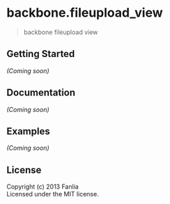 # backbone.fileupload_view

> backbone fileupload view

## Getting Started

_(Coming soon)_

## Documentation
_(Coming soon)_

## Examples
_(Coming soon)_

## License

Copyright (c) 2013 Fanlia   
Licensed under the MIT license.
